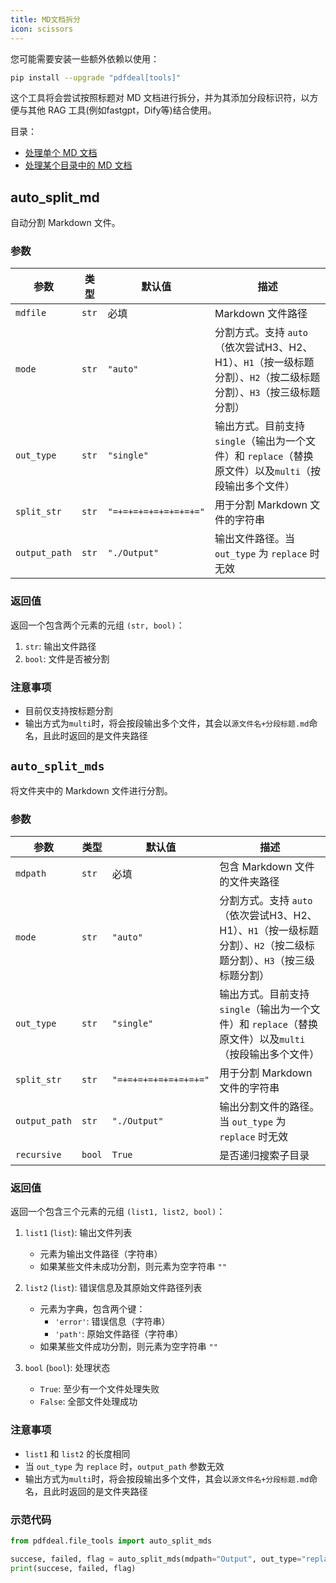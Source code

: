 ```yaml
---
title: MD文档拆分
icon: scissors
---
```

您可能需要安装一些额外依赖以使用：

```bash
pip install --upgrade "pdfdeal[tools]"
```

这个工具将会尝试按照标题对 MD 文档进行拆分，并为其添加分段标识符，以方便与其他 RAG 工具(例如fastgpt，Dify等)结合使用。

目录：

- [处理单个 MD 文档](#auto-split-md)
- [处理某个目录中的 MD 文档](#auto-split-mds)

## auto_split_md<Badge text="需要0.2.4+版本" type="warning" />

自动分割 Markdown 文件。

### 参数

| 参数          | 类型  | 默认值                | 描述                                                                      |
| ------------- | ----- | --------------------- | ------------------------------------------------------------------------- |
| `mdfile`      | `str` | 必填                  | Markdown 文件路径                                                         |
| `mode`<Badge text="需要1.0.1+版本" type="warning" />        | `str` | `"auto"`             | 分割方式。支持 `auto`（依次尝试H3、H2、H1）、`H1`（按一级标题分割）、`H2`（按二级标题分割）、`H3`（按三级标题分割） |
| `out_type`    | `str` | `"single"`            | 输出方式。目前支持 `single`（输出为一个文件）和 `replace`（替换原文件）以及`multi`（按段输出多个文件） |
| `split_str`   | `str` | `"=+=+=+=+=+=+=+=+="` | 用于分割 Markdown 文件的字符串                                            |
| `output_path` | `str` | `"./Output"`          | 输出文件路径。当 `out_type` 为 `replace` 时无效                           |

### 返回值

返回一个包含两个元素的元组 `(str, bool)`：

1. `str`: 输出文件路径
2. `bool`: 文件是否被分割

### 注意事项

- 目前仅支持按标题分割
- 输出方式为`multi`时，将会按段输出多个文件，其会以`源文件名+分段标题.md`命名，且此时返回的是文件夹路径

## `auto_split_mds`<Badge text="需要0.2.4+版本" type="warning" />

将文件夹中的 Markdown 文件进行分割。

### 参数

| 参数          | 类型   | 默认值                | 描述                                                                      |
| ------------- | ------ | --------------------- | ------------------------------------------------------------------------- |
| `mdpath`      | `str`  | 必填                  | 包含 Markdown 文件的文件夹路径                                            |
| `mode`<Badge text="需要1.0.1+版本" type="warning" />        | `str` | `"auto"`             | 分割方式。支持 `auto`（依次尝试H3、H2、H1）、`H1`（按一级标题分割）、`H2`（按二级标题分割）、`H3`（按三级标题分割） |
| `out_type`    | `str`  | `"single"`            | 输出方式。目前支持 `single`（输出为一个文件）和 `replace`（替换原文件）以及`multi`（按段输出多个文件） |
| `split_str`   | `str`  | `"=+=+=+=+=+=+=+=+="` | 用于分割 Markdown 文件的字符串                                            |
| `output_path` | `str`  | `"./Output"`          | 输出分割文件的路径。当 `out_type` 为 `replace` 时无效                     |
| `recursive`   | `bool` | `True`                | 是否递归搜索子目录                                                        |

### 返回值

返回一个包含三个元素的元组 `(list1, list2, bool)`：

1. `list1` (`list`): 输出文件列表

   - 元素为输出文件路径（字符串）
   - 如果某些文件未成功分割，则元素为空字符串 `""`

2. `list2` (`list`): 错误信息及其原始文件路径列表

   - 元素为字典，包含两个键：
     - `'error'`: 错误信息（字符串）
     - `'path'`: 原始文件路径（字符串）
   - 如果某些文件成功分割，则元素为空字符串 `""`

3. `bool` (`bool`): 处理状态
   - `True`: 至少有一个文件处理失败
   - `False`: 全部文件处理成功

### 注意事项

- `list1` 和 `list2` 的长度相同
- 当 `out_type` 为 `replace` 时，`output_path` 参数无效
- 输出方式为`multi`时，将会按段输出多个文件，其会以`源文件名+分段标题.md`命名，且此时返回的是文件夹路径

### 示范代码

```python
from pdfdeal.file_tools import auto_split_mds

succese, failed, flag = auto_split_mds(mdpath="Output", out_type="replace")
print(succese, failed, flag)
```
